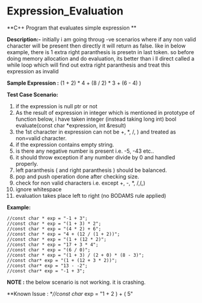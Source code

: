 # Expression_Evaluation
**C++ Program that evaluates simple expression **

**Description:-**
initially i am going throug -ve scenarios where if any non valid character will be present then directly it will return as false.
like in below example, there is 1 extra right paranthesis is presetn in last token.
so before doing memory allocation and do evaluation, its better than i ll direct called a while loop which will find out extra right paranthesis and treat this expression as invalid

**Sample Expression :** (1 + 2) * 4 + (8 / 2) * 3 + (6 - 4) )

**Test Case Scenario:**
1. if the expression is null ptr or not
2. As the result of expression in integer which is mentioned in prototype of function below, i have taken integer (instead taking long int)
       bool evaluate(const char *expression, int &result)
3. the 1st character in expression can not be +, *, /, ) and treated as non=valid character.
4. if the expression contains empty string.
5. is there any negative number is present i.e. -5, -43 etc..
6. it should throw exception if any number divide by 0 and handled properly.
7. left paranthesis ( and right paranthesis ) should be balanced.
8. pop and push operation done after checking size.
9. check for non valid characters i.e. except +, -, *, /,(,)
10. ignore whitespace
11. evaluation takes place left to right (no BODAMS rule applied)

**Example:**

    //const char * exp = "-1 + 3";
    //const char * exp = "(1 + 3) * 2";
    //const char * exp = "(4 * 2) + 6";
    //const char * exp = "4 + (12 / (1 + 2))";
    //const char * exp = "(1 + (12 * 2)";
    //const char * exp = "17 + 3 * 4";
    //const char * exp = "(6 / 0)";
    //const char * exp = "(1 + 3) / (2 + 0) * (8 - 3)";
    //const char* exp = "(1 + (12 + 3 * 2))";
    //const char* exp = "13 - -2";
    //const char* exp = "-1 + 3";



**NOTE :** the below scenario is not working. it is crashing.

**Known Issue : **//const char* exp = "1 + 2 ) + ( 5"
